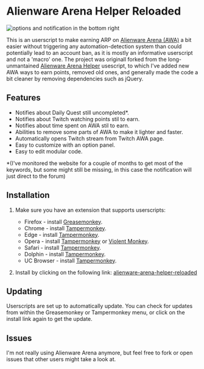 # Alienware Arena Helper Reloaded

![options and notification in the bottom right](https://github.com/marcodallagatta/userscripts/blob/main/alienware-arena-helper-reloaded/options.jpg?raw=true)


This is an userscript to make earning ARP on [Alienware Arena (AWA)](https://www.alienwarearena.com/) a bit easier without triggering any automation-detection system than could potentially lead to an account ban, as it is mostly an informative userscript and not a 'macro' one. The project was originall forked from the long-unmantained [Alienware Arena Helper](https://github.com/thomas-ashcraft/alienware_arena_helper) usescript, to which I've added new AWA ways to earn points, removed old ones, and generally made the code a bit cleaner by removing dependencies such as jQuery.

## Features

- Notifies about Daily Quest still uncompleted*.
- Notifies about Twitch watching points stil to earn.
- Notifies about time spent on AWA stil to earn.
- Abilities to remove some parts of AWA to make it lighter and faster.
- Automatically opens Twitch stream from Twitch AWA page.
- Easy to customize with an option panel.
- Easy to edit modular code.

*(I've monitored the website for a couple of months to get most of the keywords, but some might still be missing, in this case the notification will just direct to the forum)

## Installation

1. Make sure you have an extension that supports userscripts:

   - Firefox - install [Greasemonkey](https://addons.mozilla.org/en-US/firefox/addon/greasemonkey/).
   - Chrome - install [Tampermonkey](https://tampermonkey.net/?ext=dhdg&browser=chrome).
   - Edge - install [Tampermonkey](https://www.tampermonkey.net/?ext=dhdg&browser=edge).
   - Opera - install [Tampermonkey](https://tampermonkey.net/?ext=dhdg&browser=opera) or [Violent Monkey](https://addons.opera.com/en/extensions/details/violent-monkey/).
   - Safari - install [Tampermonkey](https://tampermonkey.net/?ext=dhdg&browser=safari).
   - Dolphin - install [Tampermonkey](https://tampermonkey.net/?ext=dhdg&browser=dolphin).
   - UC Browser - install [Tampermonkey](https://tampermonkey.net/?ext=dhdg&browser=ucweb).

2. Install by clicking on the following link: [alienware-arena-helper-reloaded](https://github.com/marcodallagatta/userscripts/blob/main/alienware-arena-helper-reloaded/alienwarearena_helper.user.js)

## Updating

Userscripts are set up to automatically update. You can check for updates from within the Greasemonkey or Tampermonkey menu, or click on the install link again to get the update.

## Issues

I'm not really using Alienware Arena anymore, but feel free to fork or open issues that other users might take a look at.
